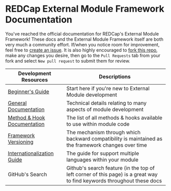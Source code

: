 # REDCap External Module Framework Documentation
You've reached the official documentation for REDCap's External Module Framework!  These docs and the External Module Framework itself are both very much a community effort. If/when you notice room for improvement, feel free to [create an issue](https://github.com/vanderbilt-redcap/external-module-framework-docs/issues/new).  It is also highly encouraged to [fork this repo](https://github.com/vanderbilt-redcap/external-module-framework-docs/fork), make any changes you desire, then go to the `Pull Requests` tab from your fork and select `New pull request` to submit them for review.

Development Resources | Descriptions
-|-
[Beginner's Guide](guide.md) | Start here if you're new to External Module development
[General Documentation](general.md) | Technical details relating to many aspects of module development
[Method & Hook Documentation](methods/README.md) | The list of all methods & hooks available to use within module code
[Framework Versioning](versions/README.md) | The mechanism through which backward compatibility is maintained as the framework changes over time
[Internationalization Guide](i18n-guide.md) | The guide for support multiple languages within your module
GitHub's Search | Github's search feature (in the top of left corner of this page) is a great way to find keywords throughout these docs